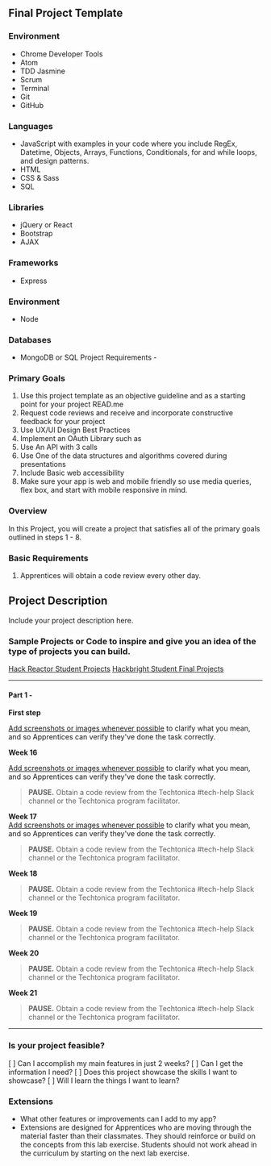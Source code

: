 ## Final Project Template

### Environment

- Chrome Developer Tools
- Atom
- TDD Jasmine 
- Scrum
- Terminal
- Git
- GitHub 

### Languages
- JavaScript with examples in your code where you include RegEx, Datetime, Objects, 
Arrays, Functions, Conditionals, for and while loops, and design patterns.
- HTML 
- CSS & Sass
- SQL

### Libraries
- jQuery or React
- Bootstrap 
- AJAX 

### Frameworks
- Express

### Environment
- Node 

### Databases 
- MongoDB or SQL
Project Requirements - 

### Primary Goals
1. Use this project template as an objective guideline and as a starting point for your project READ.me
2. Request code reviews and receive and incorporate constructive feedback for your project
3. Use UX/UI Design Best Practices
4. Implement an OAuth Library such as 
5. Use An API with 3 calls
6. Use One of the data structures and algorithms covered during presentations
7. Include Basic web accessibility
8. Make sure your app is web and mobile friendly so use media queries, flex box, and start with mobile responsive in mind.


### Overview
In this Project, you will create a project that satisfies all of the primary goals outlined in steps 1 - 8.

### Basic Requirements
1. Apprentices will obtain a code review every other day.

## Project Description
Include your project description here.

### Sample Projects or Code to inspire and give you an idea of the type of projects you can build.
[Hack Reactor Student Projects](https://www.hackreactor.com/student-projects/)
[Hackbright Student Final Projects](http://hackbrightacademy.com/student-projects/)

-----

#### Part 1 - 

**First step**  

[Add screenshots or images whenever possible](https://stackoverflow.com/questions/10189356/how-to-add-screenshot-to-readmes-in-github-repository) to clarify what you mean, and so Apprentices can verify they've done the task correctly.

**Week 16**  

[Add screenshots or images whenever possible](https://stackoverflow.com/questions/10189356/how-to-add-screenshot-to-readmes-in-github-repository) to clarify what you mean, and so Apprentices can verify they've done the task correctly.

> **PAUSE.** Obtain a code review from the Techtonica #tech-help Slack channel or the Techtonica program facilitator.

**Week 17**  
[Add screenshots or images whenever possible](https://stackoverflow.com/questions/10189356/how-to-add-screenshot-to-readmes-in-github-repository) to clarify what you mean, and so Apprentices can verify they've done the task correctly.

> **PAUSE.** Obtain a code review from the Techtonica #tech-help Slack channel or the Techtonica program facilitator.

**Week 18** 

> **PAUSE.** Obtain a code review from the Techtonica #tech-help Slack channel or the Techtonica program facilitator.

**Week 19**  

> **PAUSE.** Obtain a code review from the Techtonica #tech-help Slack channel or the Techtonica program facilitator.

**Week 20**  


> **PAUSE.** Obtain a code review from the Techtonica #tech-help Slack channel or the Techtonica program facilitator.

**Week 21**  
  
> **PAUSE.** Obtain a code review from the Techtonica #tech-help Slack channel or the Techtonica program facilitator.

-----

### Is your project feasible?
[ ] Can I accomplish my main features in just 2 weeks? 
[ ] Can I get the information I need?
[ ] Does this project showcase the skills I want to showcase? 
[ ] Will I learn the things I want to learn? 


### Extensions
- What other features or improvements can I add to my app?
- Extensions are designed for Apprentices who are moving through the material faster than their classmates. They should reinforce or build on the concepts from this lab exercise. Students should not work ahead in the curriculum by starting on the next lab exercise.
